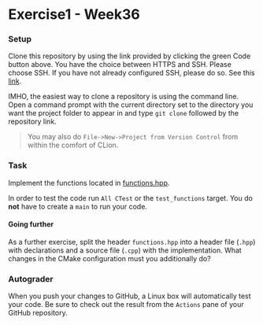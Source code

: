 # Exercise1 - Week36

### Setup

Clone this repository by using the link provided by clicking the green Code button above.
You have the choice between HTTPS and SSH. Please choose SSH.
If you have not already configured SSH, please do so.
See this [link](https://docs.github.com/en/authentication/connecting-to-github-with-ssh).

IMHO, the easiest way to clone a repository is using the command line.
Open a command prompt with the current directory set to the directory you want the project folder to appear in and 
type `git clone` followed by the repository link. <br>
>You may also do `File->New->Project from Version Control` from within the comfort of CLion.


### Task

Implement the functions located in [functions.hpp](include/ais1003/functions.hpp).

In order to test the code run `All CTest` or the `test_functions` target. 
You do __not__ have to create a `main` to run your code.

#### Going further

As a further exercise, split the header `functions.hpp` into a header file (`.hpp`) 
with declarations and a source file (`.cpp`) with the implementation.
What changes in the CMake configuration must you additionally do?

### Autograder

When you push your changes to GitHub, a Linux box will automatically test your code. 
Be sure to check out the result from the `Actions` pane of your GitHub repository.
